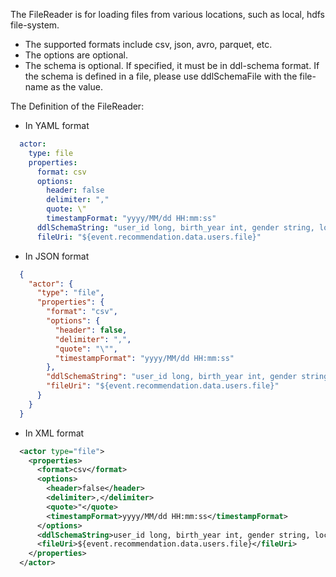 The FileReader is for loading files from various locations, such as local, hdfs file-system. 

- The supported formats include csv, json, avro, parquet, etc.
- The options are optional.
- The schema is optional. If specified, it must be in ddl-schema format. If the schema is defined in a file, please use ddlSchemaFile with the file-name as the value.

The Definition of the FileReader:

- In YAML format
```yaml
  actor:
    type: file
    properties:
      format: csv
      options:
        header: false
        delimiter: ","
        quote: \"
        timestampFormat: "yyyy/MM/dd HH:mm:ss"
      ddlSchemaString: "user_id long, birth_year int, gender string, location string"
      fileUri: "${event.recommendation.data.users.file}"
```

- In JSON format
```json
  {
    "actor": {
      "type": "file",
      "properties": {
        "format": "csv",
        "options": {
          "header": false,
          "delimiter": ",",
          "quote": "\"",
          "timestampFormat": "yyyy/MM/dd HH:mm:ss"
        },
        "ddlSchemaString": "user_id long, birth_year int, gender string, location string",
        "fileUri": "${event.recommendation.data.users.file}"
      }
    }
  }
```
- In XML format
```xml
  <actor type="file">
    <properties>
      <format>csv</format>
      <options>
        <header>false</header>
        <delimiter>,</delimiter>
        <quote>"</quote>
        <timestampFormat>yyyy/MM/dd HH:mm:ss</timestampFormat>
      </options>
      <ddlSchemaString>user_id long, birth_year int, gender string, location string</ddlSchemaString>
      <fileUri>${event.recommendation.data.users.file}</fileUri>
    </properties>
  </actor>
```